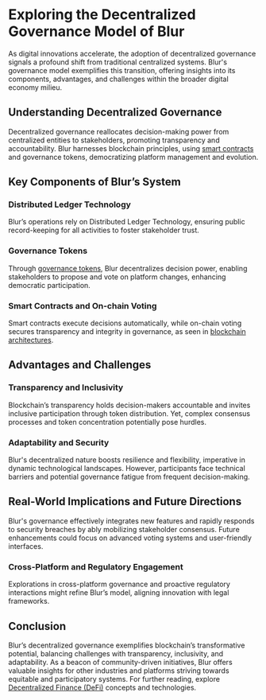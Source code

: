 # Exploring the Decentralized Governance Model of Blur

As digital innovations accelerate, the adoption of decentralized governance signals a profound shift from traditional centralized systems. Blur's governance model exemplifies this transition, offering insights into its components, advantages, and challenges within the broader digital economy milieu.

## Understanding Decentralized Governance

Decentralized governance reallocates decision-making power from centralized entities to stakeholders, promoting transparency and accountability. Blur harnesses blockchain principles, using [smart contracts](https://en.wikipedia.org/wiki/Smart_contract) and governance tokens, democratizing platform management and evolution.

## Key Components of Blur’s System

### Distributed Ledger Technology

Blur’s operations rely on Distributed Ledger Technology, ensuring public record-keeping for all activities to foster stakeholder trust.

### Governance Tokens

Through [governance tokens](https://academy.binance.com/en/glossary/governance-token), Blur decentralizes decision power, enabling stakeholders to propose and vote on platform changes, enhancing democratic participation.

### Smart Contracts and On-chain Voting

Smart contracts execute decisions automatically, while on-chain voting secures transparency and integrity in governance, as seen in [blockchain architectures](https://blockgeeks.com/guides/what-is-blockchain-technology/).

## Advantages and Challenges

### Transparency and Inclusivity

Blockchain’s transparency holds decision-makers accountable and invites inclusive participation through token distribution. Yet, complex consensus processes and token concentration potentially pose hurdles.

### Adaptability and Security

Blur's decentralized nature boosts resilience and flexibility, imperative in dynamic technological landscapes. However, participants face technical barriers and potential governance fatigue from frequent decision-making.

## Real-World Implications and Future Directions

Blur's governance effectively integrates new features and rapidly responds to security breaches by ably mobilizing stakeholder consensus. Future enhancements could focus on advanced voting systems and user-friendly interfaces.

### Cross-Platform and Regulatory Engagement

Explorations in cross-platform governance and proactive regulatory interactions might refine Blur’s model, aligning innovation with legal frameworks.

## Conclusion

Blur’s decentralized governance exemplifies blockchain’s transformative potential, balancing challenges with transparency, inclusivity, and adaptability. As a beacon of community-driven initiatives, Blur offers valuable insights for other industries and platforms striving towards equitable and participatory systems. For further reading, explore [Decentralized Finance (DeFi)](https://www.forbes.com/advisor/investing/defi-decentralized-finance/) concepts and technologies.